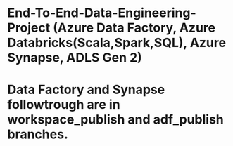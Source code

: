 # End-To-End-Data-Engineering-Project  (Azure Data Factory, Azure Databricks(Scala,Spark,SQL), Azure Synapse, ADLS Gen 2)
# Data Factory and Synapse followtrough are in workspace_publish and adf_publish branches.
